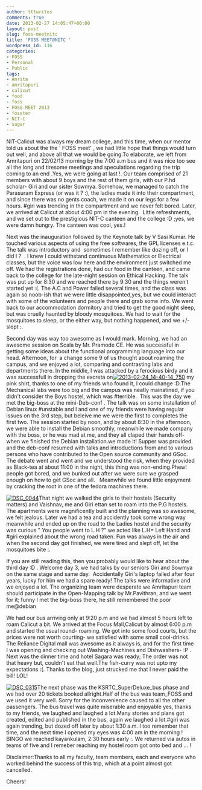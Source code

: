 ```yaml
---
author: tttwrites
comments: true
date: 2013-02-27 14:05:47+00:00
layout: post
slug: foss-meetnitc
title: 'FOSS MEET@NITC '
wordpress_id: 116
categories:
- FOSS
- Personal
- Public
tags:
- Amrita
- amritapuri
- calicut
- food
- foss
- FOSS MEET 2013
- fosster
- NIT-C
- sagar
---
```


NIT-Calicut was always my dream college, and this time, when our mentor told us about the the ' FOSS meet' , we had little hope that things would turn out well, and above all that we would be going.To elaborate, we left from Amritapuri on 22/02/13 morning by the 7:00 a.m bus and it was nice too see all the long and tiresome meetings and speculations regarding the trip coming to an end .Yes, we were going at last !. Our team comprised of 21 members with about 9 boys and the rest of them girls, with our P.hd scholar- Giri and our sister Sowmya. Somehow, we managed to catch the Parasuram Express (or was it ? :\), the ladies made it into their compartment, and since there was no gents coach, we made it on our legs for a few hours. #giri was trending in the compartment and we never felt bored. Later, we arrived at Calicut at about 4:00 pm in the evening.  Little refreshments, and we set out to the prestigious NIT-C canteen and the college :D ;yes, we were damn hungry. The canteen was cool, yes.!

<!-- more -->

Next was the inauguration followed by the Keynote talk by V Sasi Kumar. He touched various aspects of using the free softwares, the GPL licenses e.t.c. The talk was introductory and  sometimes I remember like dozing off, or I did I ?  . I knew I could withstand continuous Mathematics or Electrical classes, but the voice was low here and the environment just switched me off. We had the registrations done, had our food in the canteen, and came back to the college for the late-night session on Ethical Hacking. The talk was put up for 8:30 and we reached there by 9:30 and the things weren't started yet :(. The A.C and Power failed several times, and the class was again so noob-ish that we were little disappointed,yes, but we could interact with some of the volunteers and people there and grab some info. We went back to our accommodation dormitory and tried to get the good night sleep, but was cruelly haunted by bloody mosquitoes. We had to wait for the mosquitoes to sleep, or the either way, but nothing happened, and we +/- slept :\.

Second day was way too awesome as I would mark. Morning, we had an awesome session on Scala by Mr. Pramode CE. He was successful in  getting some ideas about the functional programming language into our head. Afternoon, for  a change some 9 of us thought about roaming the campus, and we enjoyed a lot, comparing and contrasting labs and departments there. In the middle, I was attacked by a ferocious birdy and it was successfull in dropping the excreta on[![2013-02-24_14-40-14_750](http://tttwrites.files.wordpress.com/2013/02/2013-02-24_14-40-14_750.jpg?w=300)](http://tttwrites.files.wordpress.com/2013/02/2013-02-24_14-40-14_750.jpg) my pink shirt, thanks to one of my friends who found it, I could change :D.The Mechanical labs were too big and the campus was neatly mainatined, if you didn't consider the Boys hostel, which was #terrible.  This was the day we met the big-boss at the mini-Deb-conf . The talk was on some installation of Debian linux #unstable and I and one of my friends were having regular issues on the 3rd step, but beleive me we were the first to completes the first two. The session started by noon, and by about 8:30 in the afternoon, we were able to install the Debian smoothly, meanwhile we made company with the boss, or he was mad at me, and they all claped their hands off- when we finished the Debian installation.we made it! Supper was provided and the deb-conf resumed with talks and introductions from and to various persons who have contributed to the Open source community and GSoc. The debate went and went and we understood the risk, when they provided as Black-tea at about 11:00 in the night, this thing was non-ending.Phew! people got bored, and we bunked out after we were sure we grasped enough on how to get GSoc and all.   Meanwhile we found little enjoyment by cracking the root in one of the fedora machines there.

[![DSC_0044](http://tttwrites.files.wordpress.com/2013/02/dsc_0044.jpg?w=300)](http://tttwrites.files.wordpress.com/2013/02/dsc_0044.jpg)That night we walked the girls to their hostels (Security matters) and Vaishnav, me and Giri ettan set to roam into the P.G hostels. The apartments were magnificently built and the planning was so awesome, we felt jealous. Later we had a tea and accidently took some wrong way meanwhile and ended up on the road to the Ladies hostel and the security was curious " You people went to L.H ?" we acted like L.H= Left Hand and #giri explained about the wrong road taken. Fun was always in the air and when the second day got finished, we were tired and slept off, let the mosquitoes bite :\.

If you are still reading this, then you probably would like to hear about the third day :D . Welcome day 3, we had talks by our seniors Giri and Sowmya on the same stage and same day.  Accidentally Giri's laptop failed after four years, lucky for him we had a spare ready! The talks were informative and we enjoyed a lot. The organizing team were desperate we Amritapuri team should participate in the Open-Mapping talk by Mr.Pavithran, and we went for it; funny I met the big-boss there, he still remembered the poor me@debian

We had our bus arriving only at 9:20 p.m and we had almost 5 hours left to roam Calicut a bit. We arrived at the Focus Mall,Calicut by almost 6:00 p.m and started the usual round- roaming. We got into some food courts, but the prices were not worth courting- we satisfied with some small cool-drinks. The Reliance Digital mall was awesome as it always is, and for the first time I was opening and checking out Washing-Machines and Dishwashers- :P . Next was the dinner time and hotel Sagara was ready; The order was not that heavy but, couldn't eat that well.The fish-curry was not upto my expectations :(. Thanks to the blog, just strucked me that I never paid the bill! LOL!

[![DSC_0315](http://tttwrites.files.wordpress.com/2013/02/dsc_0315.jpg?w=300)](http://tttwrites.files.wordpress.com/2013/02/dsc_0315.jpg)The next phase was the KSRTC_SuperDeluxe_bus phase and we had over 20 tickets booked allright.Half of the bus was team_FOSS and we used it very well. Sorry for the inconvenience caused to all the other passengers. The bus travel was quite miserable and enjoyable yes, thanks to my friends, we laughed and laughed a lot.Many stories and plans got created, edited and published in the bus, again we laughed a lot.#giri was again trending, but dozed off later by about 1:30 a.m. I too remember that time, and the next time I opened my eyes was 4:00 am in the morning ! BINGO we reached kayankulam, 2:30 hours early :\. We returned via autos in teams of five and I remeber reaching my hostel room got onto bed and ... !

Disclaimer:Thanks to all my faculty, team members, each and everyone who worked behind the success of this trip, which at a point almost got cancelled.

Cheers!
